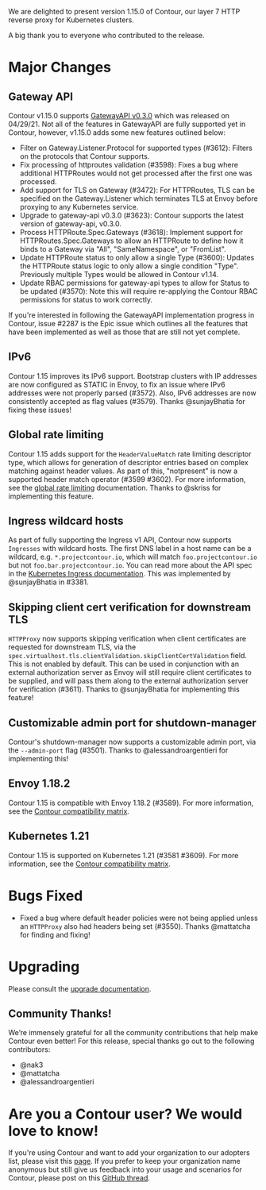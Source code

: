 We are delighted to present version 1.15.0 of Contour, our layer 7 HTTP reverse proxy for Kubernetes clusters.

A big thank you to everyone who contributed to the release.

# Major Changes

## Gateway API
Contour v1.15.0 supports [GatewayAPI v0.3.0](https://github.com/kubernetes-sigs/gateway-api/releases/tag/v0.3.0) which was released on 04/29/21. Not all of the features in GatewayAPI are fully supported yet in Contour, however, v1.15.0 adds some new features outlined below:
- Filter on Gateway.Listener.Protocol for supported types (#3612): Filters on the protocols that Contour supports.
- Fix processing of httproutes validation (#3598): Fixes a bug where additional HTTPRoutes would not get processed after the first one was processed. 
- Add support for TLS on Gateway (#3472): For HTTPRoutes, TLS can be specified on the Gateway.Listener which terminates TLS at Envoy before proxying to any Kubernetes service.
- Upgrade to gateway-api v0.3.0 (#3623): Contour supports the latest version of gateway-api, v0.3.0.
- Process HTTPRoute.Spec.Gateways (#3618): Implement support for HTTPRoutes.Spec.Gateways to allow an HTTPRoute to define how it binds to a Gateway via "All", "SameNamespace", or "FromList". 
- Update HTTPRoute status to only allow a single Type (#3600): Updates the HTTPRoute status logic to only allow a single condition "Type". Previously multiple Types would be allowed in Contour v1.14.
- Update RBAC permissions for gateway-api types to allow for Status to be updated (#3570): Note this will require re-applying the Contour RBAC permissions for status to work correctly. 

If you're interested in following the GatewayAPI implementation progress in Contour, issue #2287 is the Epic issue which outlines all the features that have been implemented as well as those that are still not yet complete. 

## IPv6
Contour 1.15 improves its IPv6 support. Bootstrap clusters with IP addresses are now configured as STATIC in Envoy, to fix an issue where IPv6 addresses were not properly parsed (#3572). Also, IPv6 addresses are now consistently accepted as flag values (#3579). Thanks @sunjayBhatia for fixing these issues!

## Global rate limiting
Contour 1.15 adds support for the `HeaderValueMatch` rate limiting descriptor type, which allows for generation of descriptor entries based on complex matching against header values. As part of this, "notpresent" is now a supported header match operator (#3599 #3602). For more information, see the [global rate limiting](https://projectcontour.io/docs/v1.15.0/config/rate-limiting/#descriptors--descriptor-entries) documentation. Thanks to @skriss for implementing this feature.

## Ingress wildcard hosts
As part of fully supporting the Ingress v1 API, Contour now supports `Ingresses` with wildcard hosts. The first DNS label in a host name can be a wildcard, e.g. `*.projectcontour.io`, which will match `foo.projectcontour.io` but not `foo.bar.projectcontour.io`. You can read more about the API spec in the [Kubernetes Ingress documentation](https://kubernetes.io/docs/concepts/services-networking/ingress/#hostname-wildcards). This was implemented by @sunjayBhatia in #3381.

## Skipping client cert verification for downstream TLS
`HTTPProxy` now supports skipping verification when client certificates are requested for downstream TLS, via the `spec.virtualhost.tls.clientValidation.skipClientCertValidation` field. This is not enabled by default. This can be used in conjunction with an external authorization server as Envoy will still require client certificates to be supplied, and will pass them along to the external authorization server for verification (#3611). Thanks to @sunjayBhatia for implementing this feature!

## Customizable admin port for shutdown-manager
Contour's shutdown-manager now supports a customizable admin port, via the `--admin-port` flag (#3501). Thanks to @alessandroargentieri for implementing this!

## Envoy 1.18.2
Contour 1.15 is compatible with Envoy 1.18.2 (#3589). For more information, see the [Contour compatibility matrix](https://projectcontour.io/resources/compatibility-matrix/).

## Kubernetes 1.21
Contour 1.15 is supported on Kubernetes 1.21 (#3581 #3609). For more information, see the [Contour compatibility matrix](https://projectcontour.io/resources/compatibility-matrix/).

# Bugs Fixed
- Fixed a bug where default header policies were not being applied unless an `HTTPProxy` also had headers being set (#3550). Thanks @mattatcha for finding and fixing!

# Upgrading
Please consult the [upgrade documentation](https://projectcontour.io/resources/upgrading/).

## Community Thanks!
We’re immensely grateful for all the community contributions that help make Contour even better! For this release, special thanks go out to the following contributors:
- @nak3
- @mattatcha
- @alessandroargentieri

# Are you a Contour user? We would love to know!
If you're using Contour and want to add your organization to our adopters list, please visit this [page](https://github.com/projectsesame/sesame/blob/master/ADOPTERS.md). If you prefer to keep your organization name anonymous but still give us feedback into your usage and scenarios for Contour, please post on this [GitHub thread](https://github.com/projectsesame/sesame/issues/1269).

